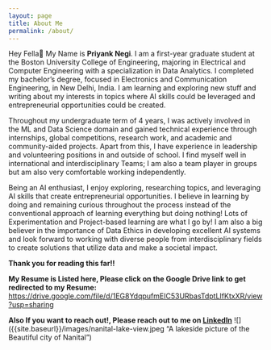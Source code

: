 ```yaml
---
layout: page
title: About Me
permalink: /about/
---
```


Hey Fella👋 My Name is **Priyank Negi**. I am a first-year graduate student at the Boston University College of Engineering, majoring in Electrical and Computer Engineering with a specialization in Data Analytics. I completed my bachelor’s degree, focused in Electronics and Communication Engineering, in New Delhi, India. I am learning and exploring new stuff and writing about my interests in topics where AI skills could be leveraged and entrepreneurial opportunities could be created.

Throughout my undergraduate term of 4 years, I was actively involved in the ML and Data Science domain and gained technical experience through internships, global competitions, research work, and academic and community-aided projects. Apart from this, I have experience in leadership and volunteering positions in and outside of school. I find myself well in international and interdisciplinary Teams; I am also a team player in groups but am also very comfortable working independently.

Being an AI enthusiast, I enjoy exploring, researching topics, and leveraging AI skills that create entrepreneurial opportunities. I believe in learning by doing and remaining curious throughout the process instead of the conventional approach of learning everything but doing nothing! Lots of Experimentation and Project-based learning are what I go by!
I am also a big believer in the importance of Data Ethics in developing excellent AI systems and look forward to working with diverse people from interdisciplinary fields to create solutions that utilize data and make a societal impact.

**Thank you for reading this far!!**

**My Resume is Listed here, Please click on the Google Drive link to get redirected to my Resume:** https://drive.google.com/file/d/1EG8YdqpufmEIC53URbasTdptLIfKtxXR/view?usp=sharing

**Also If you want to reach out!, Please reach out to me on [LinkedIn](https://www.linkedin.com/in/priyank-negi-707019195)**
![]({{site.baseurl}}/images/nanital-lake-view.jpeg “A lakeside picture of the Beautiful city of Nanital”)
